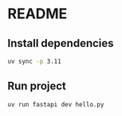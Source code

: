 # README

## Install dependencies

```bash
uv sync -p 3.11
```

## Run project

```bash
uv run fastapi dev hello.py
```
